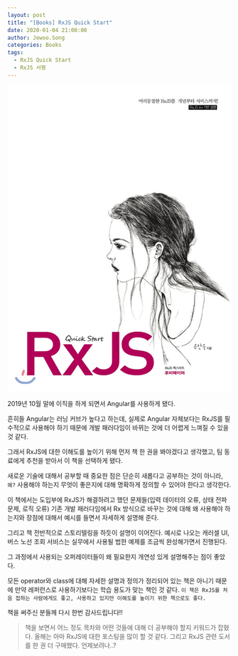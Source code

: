 ```yaml
---
layout: post
title: "[Books] RxJS Quick Start"
date: 2020-01-04 21:00:00
author: Jewoo.Song
categories: Books
tags:
  - RxJS Quick Start
  - RxJS 서평
---
```


![Alt rxjsquickstart](/assets/img/books/rxjsquickstart.jpg)

2019년 10월 말에 이직을 하게 되면서 Angular를 사용하게 됐다.

흔히들 Angular는 러닝 커브가 높다고 하는데, 실제로 Angular 자체보다는 RxJS를 필수적으로 사용해야 하기 때문에 개발 패러다임이 바뀌는 것에 더 어렵게 느껴질 수 있을 것 같다.

그래서 RxJS에 대한 이해도를 높이기 위해 먼저 책 한 권을 봐야겠다고 생각했고, 팀 동료에게 추천을 받아서 이 책을 선택하게 됐다.

새로운 기술에 대해서 공부할 때 중요한 점은 단순히 새롭다고 공부하는 것이 아니라, `왜?` 사용해야 하는지 무엇이 좋은지에 대해 명확하게 정의할 수 있어야 한다고 생각한다.

이 책에서는 도입부에 RxJS가 해결하려고 했던 문제들(입력 데이터의 오류, 상태 전파 문제, 로직 오류) 기존 개발 패러다임에서 Rx 방식으로 바꾸는 것에 대해 왜 사용해야 하는지와 장점에 대해서 예시를 들면서 자세하게 설명해 준다.

그리고 책 전반적으로 스토리텔링을 하듯이 설명이 이어진다. 예시로 나오는 캐러셀 UI, 버스 노선 조회 서비스는 실무에서 사용될 법한 예제를 조금씩 완성해가면서 진행된다.

그 과정에서 사용되는 오퍼레이터들이 왜 필요한지 개연성 있게 설명해주는 점이 좋았다.

모든 operator와 class에 대해 자세한 설명과 정의가 정리되어 있는 책은 아니기 때문에 만약 레퍼런스로 사용하기보다는 학습 용도가 맞는 책인 것 같다.
`이 책은 RxJS를 처음 접하는 사람에게도 좋고, 사용하고 있지만 이해도를 높이기 위한 책으로도 좋다.`

책을 써주신 분들께 다시 한번 감사드립니다!!

> 책을 보면서 어느 정도 목차와 어떤 것들에 대해 더 공부해야 할지 키워드가 잡혔다. 올해는 아마 RxJS에 대한 포스팅을 많이 할 것 같다.
> 그리고 RxJS 관련 도서를 한 권 더 구매했다. 언제보려나..?
